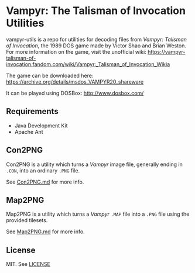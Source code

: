 # Vampyr: The Talisman of Invocation Utilities

vampyr-utils is a repo for utilities for decoding files from _Vampyr:
Talisman of Invocation_, the 1989 DOS game made by Victor Shao and Brian Weston.
For more information on the game, visit the unofficial wiki:
https://vampyr-talisman-of-invocation.fandom.com/wiki/Vampyr:_Talisman_of_Invocation_Wikia

The game can be downloaded here:
https://archive.org/details/msdos_VAMPYR20_shareware

It can be played using DOSBox:
http://www.dosbox.com/

## Requirements

  * Java Development Kit
  * Apache Ant

## Con2PNG

Con2PNG is a utility which turns a _Vampyr_ image file, generally ending in 
`.CON`, into an ordinary `.PNG` file.

See [Con2PNG.md](Con2PNG.md) for more info.

## Map2PNG

Map2PNG is a utility which turns a _Vampyr_ `.MAP` file into a `.PNG` file using
the provided tilesets.

See [Map2PNG.md](Map2PNG.md) for more info.

## License

MIT. See [LICENSE](LICENSE)
